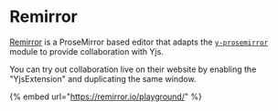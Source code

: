 # Remirror

[Remirror](https://remirror.io/) is a ProseMirror based editor that adapts the [`y-prosemirror`](https://github.com/yjs/y-prosemirror/) module to provide collaboration with Yjs. 

You can try out collaboration live on their website by enabling the "YjsExtension" and duplicating the same window.

{% embed url="https://remirror.io/playground/" %}







